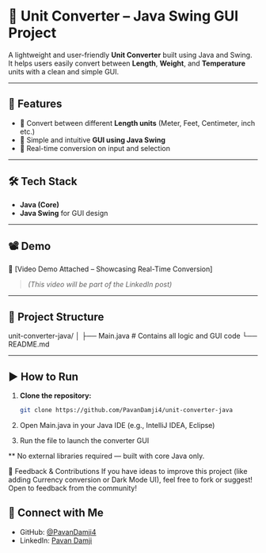 # 🔁 Unit Converter – Java Swing GUI Project

A lightweight and user-friendly **Unit Converter** built using Java and Swing.  
It helps users easily convert between **Length**, **Weight**, and **Temperature** units with a clean and simple GUI.

---

## 🚀 Features

- 🔹 Convert between different **Length units** (Meter, Feet, Centimeter, inch etc.)
- 🔹 Simple and intuitive **GUI using Java Swing**
- 🔹 Real-time conversion on input and selection

---

## 🛠️ Tech Stack

- **Java (Core)**
- **Java Swing** for GUI design

---

## 📽️ Demo

🎥 [Video Demo Attached – Showcasing Real-Time Conversion]
> *(This video will be part of the LinkedIn post)*

---

## 📂 Project Structure

unit-converter-java/
│
├── Main.java # Contains all logic and GUI code
└── README.md


---

## ▶️ How to Run

1. **Clone the repository:**
   ```bash
   git clone https://github.com/PavanDamji4/unit-converter-java
   
2. Open Main.java in your Java IDE (e.g., IntelliJ IDEA, Eclipse)

3. Run the file to launch the converter GUI

** No external libraries required — built with core Java only.

🙌 Feedback & Contributions
If you have ideas to improve this project (like adding Currency conversion or Dark Mode UI), feel free to fork or suggest!
Open to feedback from the community!

## 🔗 Connect with Me

- GitHub: [@PavanDamji4](https://github.com/PavanDamji4)
- LinkedIn: [Pavan Damji](https://www.linkedin.com/in/pavan-damji-984608319/)
